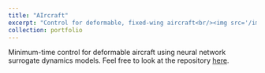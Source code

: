 ```yaml
---
title: "AIrcraft"
excerpt: "Control for deformable, fixed-wing aircraft<br/><img src='/images/500x300.png'>"
collection: portfolio
---
```


Minimum-time control for deformable aircraft using neural network surrogate dynamics models. Feel free to look at the repository [here](https://github.com/wgrosche/AIrcraft).
